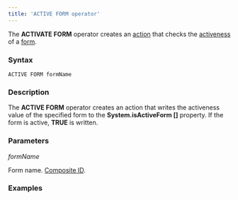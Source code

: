 ```yaml
---
title: 'ACTIVE FORM operator'
---
```


The **ACTIVATE FORM** operator creates an [action](Actions.md) that checks the [activeness](Activity_ACTIVE.md) of a [form](Forms.md).

### Syntax

    ACTIVE FORM formName

### Description

The **ACTIVE FORM** operator creates an action that writes the activeness value of the specified form to the **System.isActiveForm \[\]** property. If the form is active, **TRUE** is written.

### Parameters

*formName*

Form name. [Composite ID](IDs_1573053.html#IDs-cid).

### Examples



  
